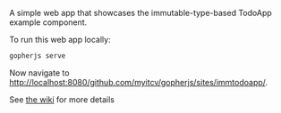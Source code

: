 A simple web app that showcases the immutable-type-based TodoApp example component.

To run this web app locally:

```bash
gopherjs serve
```

Now navigate to [http://localhost:8080/github.com/myitcv/gopherjs/sites/immtodoapp/](http://localhost:8080/github.com/myitcv/gopherjs/sites/immtodoapp/).

See [the wiki](https://github.com/myitcv/gopherjs/wiki) for more details
